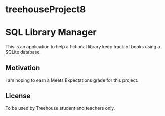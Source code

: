# treehouseProject8
# SQL Library Manager

This is an application to help a fictional library keep track of books using a SQLite database.

## Motivation
I am hoping to earn a Meets Expectations grade for this project.

## License
To be used by Treehouse student and teachers only.
